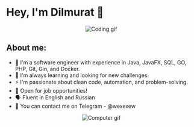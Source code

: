 # Hey, I'm Dilmurat 👋

<p align="center">
  <img src="https://github.com/nekidaz/nekidaz/blob/main/assets/coding.gif" alt="Coding gif" />
</p>

## About me:

- 🔭 I'm a software engineer with experience in Java, JavaFX, SQL, GO, PHP, Git, Gin, and Docker.
- 🌱 I'm always learning and looking for new challenges.
- ⚡️ I'm passionate about clean code, automation, and problem-solving.
- 👤 Open for job opportunities!
- 🗣 Fluent in English and Russian
- 📱 You can contact me on Telegram - @wexexew

<p align="center">
  <img src="https://github.com/nekidaz/nekidaz/blob/main/assets/computer.gif" alt="Computer gif" />
</p>
